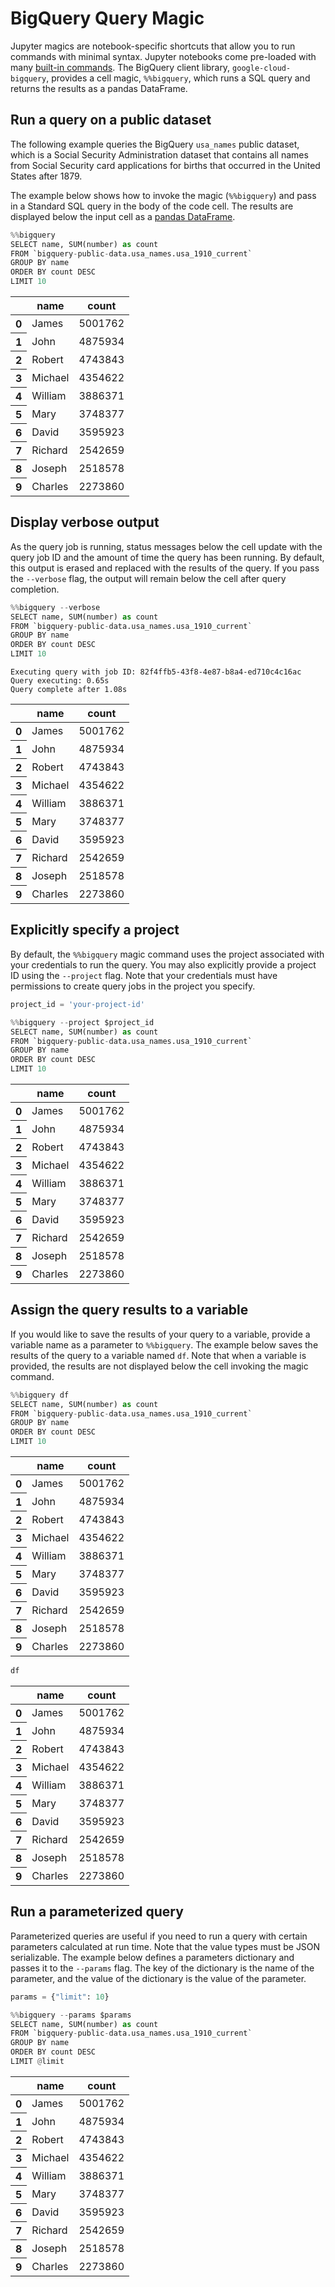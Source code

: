 
# BigQuery Query Magic

Jupyter magics are notebook-specific shortcuts that allow you to run commands with minimal syntax. Jupyter notebooks come pre-loaded with many [built-in commands](https://ipython.readthedocs.io/en/stable/interactive/magics.html). The BigQuery client library, `google-cloud-bigquery`, provides a cell magic, `%%bigquery`, which runs a SQL query and returns the results as a pandas DataFrame.

## Run a query on a public dataset

The following example queries the BigQuery `usa_names` public dataset, which is a Social Security Administration dataset that contains all names from Social Security card applications for births that occurred in the United States after 1879.

The example below shows how to invoke the magic (`%%bigquery`) and pass in a Standard SQL query in the body of the code cell. The results are displayed below the input cell as a [pandas DataFrame](http://pandas.pydata.org/pandas-docs/stable/generated/pandas.DataFrame.html).


```python
%%bigquery
SELECT name, SUM(number) as count
FROM `bigquery-public-data.usa_names.usa_1910_current`
GROUP BY name
ORDER BY count DESC
LIMIT 10
```




<div>

<table>
<thead>
<tr>
<th></th>
<th>name</th>
<th>count</th>
</tr>
</thead>
<tbody>
<tr>
<th>0</th>
<td>James</td>
<td>5001762</td>
</tr>
<tr>
<th>1</th>
<td>John</td>
<td>4875934</td>
</tr>
<tr>
<th>2</th>
<td>Robert</td>
<td>4743843</td>
</tr>
<tr>
<th>3</th>
<td>Michael</td>
<td>4354622</td>
</tr>
<tr>
<th>4</th>
<td>William</td>
<td>3886371</td>
</tr>
<tr>
<th>5</th>
<td>Mary</td>
<td>3748377</td>
</tr>
<tr>
<th>6</th>
<td>David</td>
<td>3595923</td>
</tr>
<tr>
<th>7</th>
<td>Richard</td>
<td>2542659</td>
</tr>
<tr>
<th>8</th>
<td>Joseph</td>
<td>2518578</td>
</tr>
<tr>
<th>9</th>
<td>Charles</td>
<td>2273860</td>
</tr>
</tbody>
</table>
</div>



## Display verbose output

As the query job is running, status messages below the cell update with the query job ID and the amount of time the query has been running. By default, this output is erased and replaced with the results of the query. If you pass the `--verbose` flag, the output will remain below the cell after query completion.


```python
%%bigquery --verbose
SELECT name, SUM(number) as count
FROM `bigquery-public-data.usa_names.usa_1910_current`
GROUP BY name
ORDER BY count DESC
LIMIT 10
```

    Executing query with job ID: 82f4ffb5-43f8-4e87-b8a4-ed710c4c16ac
    Query executing: 0.65s
    Query complete after 1.08s





<div>

<table>
<thead>
<tr>
<th></th>
<th>name</th>
<th>count</th>
</tr>
</thead>
<tbody>
<tr>
<th>0</th>
<td>James</td>
<td>5001762</td>
</tr>
<tr>
<th>1</th>
<td>John</td>
<td>4875934</td>
</tr>
<tr>
<th>2</th>
<td>Robert</td>
<td>4743843</td>
</tr>
<tr>
<th>3</th>
<td>Michael</td>
<td>4354622</td>
</tr>
<tr>
<th>4</th>
<td>William</td>
<td>3886371</td>
</tr>
<tr>
<th>5</th>
<td>Mary</td>
<td>3748377</td>
</tr>
<tr>
<th>6</th>
<td>David</td>
<td>3595923</td>
</tr>
<tr>
<th>7</th>
<td>Richard</td>
<td>2542659</td>
</tr>
<tr>
<th>8</th>
<td>Joseph</td>
<td>2518578</td>
</tr>
<tr>
<th>9</th>
<td>Charles</td>
<td>2273860</td>
</tr>
</tbody>
</table>
</div>



## Explicitly specify a project

By default, the `%%bigquery` magic command uses the project associated with your credentials to run the query. You may also explicitly provide a project ID using the `--project` flag. Note that your credentials must have permissions to create query jobs in the project you specify.


```python
project_id = 'your-project-id'
```


```python
%%bigquery --project $project_id
SELECT name, SUM(number) as count
FROM `bigquery-public-data.usa_names.usa_1910_current`
GROUP BY name
ORDER BY count DESC
LIMIT 10
```




<div>

<table>
<thead>
<tr>
<th></th>
<th>name</th>
<th>count</th>
</tr>
</thead>
<tbody>
<tr>
<th>0</th>
<td>James</td>
<td>5001762</td>
</tr>
<tr>
<th>1</th>
<td>John</td>
<td>4875934</td>
</tr>
<tr>
<th>2</th>
<td>Robert</td>
<td>4743843</td>
</tr>
<tr>
<th>3</th>
<td>Michael</td>
<td>4354622</td>
</tr>
<tr>
<th>4</th>
<td>William</td>
<td>3886371</td>
</tr>
<tr>
<th>5</th>
<td>Mary</td>
<td>3748377</td>
</tr>
<tr>
<th>6</th>
<td>David</td>
<td>3595923</td>
</tr>
<tr>
<th>7</th>
<td>Richard</td>
<td>2542659</td>
</tr>
<tr>
<th>8</th>
<td>Joseph</td>
<td>2518578</td>
</tr>
<tr>
<th>9</th>
<td>Charles</td>
<td>2273860</td>
</tr>
</tbody>
</table>
</div>



## Assign the query results to a variable

If you would like to save the results of your query to a variable, provide a variable name as a parameter to `%%bigquery`. The example below saves the results of the query to a variable named `df`. Note that when a variable is provided, the results are not displayed below the cell invoking the magic command.


```python
%%bigquery df
SELECT name, SUM(number) as count
FROM `bigquery-public-data.usa_names.usa_1910_current`
GROUP BY name
ORDER BY count DESC
LIMIT 10
```




<div>

<table>
<thead>
<tr>
<th></th>
<th>name</th>
<th>count</th>
</tr>
</thead>
<tbody>
<tr>
<th>0</th>
<td>James</td>
<td>5001762</td>
</tr>
<tr>
<th>1</th>
<td>John</td>
<td>4875934</td>
</tr>
<tr>
<th>2</th>
<td>Robert</td>
<td>4743843</td>
</tr>
<tr>
<th>3</th>
<td>Michael</td>
<td>4354622</td>
</tr>
<tr>
<th>4</th>
<td>William</td>
<td>3886371</td>
</tr>
<tr>
<th>5</th>
<td>Mary</td>
<td>3748377</td>
</tr>
<tr>
<th>6</th>
<td>David</td>
<td>3595923</td>
</tr>
<tr>
<th>7</th>
<td>Richard</td>
<td>2542659</td>
</tr>
<tr>
<th>8</th>
<td>Joseph</td>
<td>2518578</td>
</tr>
<tr>
<th>9</th>
<td>Charles</td>
<td>2273860</td>
</tr>
</tbody>
</table>
</div>




```python
df
```




<div>

<table>
<thead>
<tr>
<th></th>
<th>name</th>
<th>count</th>
</tr>
</thead>
<tbody>
<tr>
<th>0</th>
<td>James</td>
<td>5001762</td>
</tr>
<tr>
<th>1</th>
<td>John</td>
<td>4875934</td>
</tr>
<tr>
<th>2</th>
<td>Robert</td>
<td>4743843</td>
</tr>
<tr>
<th>3</th>
<td>Michael</td>
<td>4354622</td>
</tr>
<tr>
<th>4</th>
<td>William</td>
<td>3886371</td>
</tr>
<tr>
<th>5</th>
<td>Mary</td>
<td>3748377</td>
</tr>
<tr>
<th>6</th>
<td>David</td>
<td>3595923</td>
</tr>
<tr>
<th>7</th>
<td>Richard</td>
<td>2542659</td>
</tr>
<tr>
<th>8</th>
<td>Joseph</td>
<td>2518578</td>
</tr>
<tr>
<th>9</th>
<td>Charles</td>
<td>2273860</td>
</tr>
</tbody>
</table>
</div>



## Run a parameterized query

Parameterized queries are useful if you need to run a query with certain parameters calculated at run time. Note that the value types must be JSON serializable. The example below defines a parameters dictionary and passes it to the `--params` flag. The key of the dictionary is the name of the parameter, and the value of the dictionary is the value of the parameter.


```python
params = {"limit": 10}
```


```python
%%bigquery --params $params
SELECT name, SUM(number) as count
FROM `bigquery-public-data.usa_names.usa_1910_current`
GROUP BY name
ORDER BY count DESC
LIMIT @limit
```




<div>

<table>
<thead>
<tr>
<th></th>
<th>name</th>
<th>count</th>
</tr>
</thead>
<tbody>
<tr>
<th>0</th>
<td>James</td>
<td>5001762</td>
</tr>
<tr>
<th>1</th>
<td>John</td>
<td>4875934</td>
</tr>
<tr>
<th>2</th>
<td>Robert</td>
<td>4743843</td>
</tr>
<tr>
<th>3</th>
<td>Michael</td>
<td>4354622</td>
</tr>
<tr>
<th>4</th>
<td>William</td>
<td>3886371</td>
</tr>
<tr>
<th>5</th>
<td>Mary</td>
<td>3748377</td>
</tr>
<tr>
<th>6</th>
<td>David</td>
<td>3595923</td>
</tr>
<tr>
<th>7</th>
<td>Richard</td>
<td>2542659</td>
</tr>
<tr>
<th>8</th>
<td>Joseph</td>
<td>2518578</td>
</tr>
<tr>
<th>9</th>
<td>Charles</td>
<td>2273860</td>
</tr>
</tbody>
</table>
</div>
